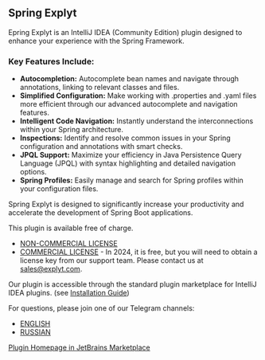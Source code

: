## Spring Explyt

Epring Explyt is an IntelliJ IDEA (Community Edition) plugin designed to enhance your experience with the Spring Framework.

### Key Features Include:
* **Autocompletion:** Autocomplete bean names and navigate through annotations, linking to relevant classes and files.
* **Simplified Configuration:** Make working with .properties and .yaml files more efficient through our advanced autocomplete and navigation features.
* **Intelligent Code Navigation:** Instantly understand the interconnections within your Spring architecture.
* **Inspections:** Identify and resolve common issues in your Spring configuration and annotations with smart checks.
* **JPQL Support:** Maximize your efficiency in Java Persistence Query Language (JPQL) with syntax highlighting and detailed navigation options.
* **Spring Profiles:** Easily manage and search for Spring profiles within your configuration files.

Spring Explyt is designed to significantly increase your productivity and accelerate the development of Spring Boot applications.

This plugin is available free of charge.
* [NON-COMMERCIAL LICENSE](https://github.com/explyt/spring-plugin/blob/main/LICENSE.md)
* [COMMERCIAL LICENSE](https://github.com/explyt/spring-plugin/blob/main/COMMERCE_LICENSE.md) - In 2024, it is free, but you will need to obtain a license key from our support team. Please contact us at sales@explyt.com.

Our plugin is accessible through the standard plugin marketplace for IntelliJ IDEA plugins. (see [Installation Guide](https://github.com/explyt/spring-plugin/blob/main/Installation%20Guide.md))

For questions, please join one of our Telegram channels:
* [ENGLISH](https://t.me/+70C48cdnvyczNTAy)
* [RUSSIAN](https://t.me/espritoplugin)

[Plugin Homepage in JetBrains Marketplace](https://plugins.jetbrains.com/plugin/23273-esprito-spring-tools)
